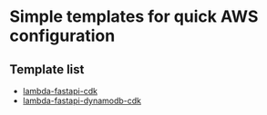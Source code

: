 # Simple templates for quick AWS configuration

## Template list
- [lambda-fastapi-cdk](./lambda-fastapi-cdk/README.md)
- [lambda-fastapi-dynamodb-cdk](./lambda-fastapi-dynamodb-cdk/README.md)
